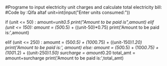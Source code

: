 #Programe to input electricity unit charges and calculate total electricity bill:
#Code by :Qifa altaf
unit=int(input("Enter units consumed:"))

if (unit <= 50) :
    amount=unit*0.5
    print("Amount to be paid is",amount)
elif (unit <= 150):
    amount = (50*0.5) + ((unit-50)*0.75)
    print('Amount to be paid is:',amount)

elif (unit <= 250) :
    amoumt = (50*0.5) + (100*0.75) + ((unit-150)*1.20)
    print('Amount to be paid is:', amount)
else:
    amount = (50*0.5) + (100*0.75) + (100*1.2) + ((unit-250)*1.50)
    surcharge = amount*0.20
    total_amt = amount+surcharge
    print('Amount to be paid is:',total_amt)
